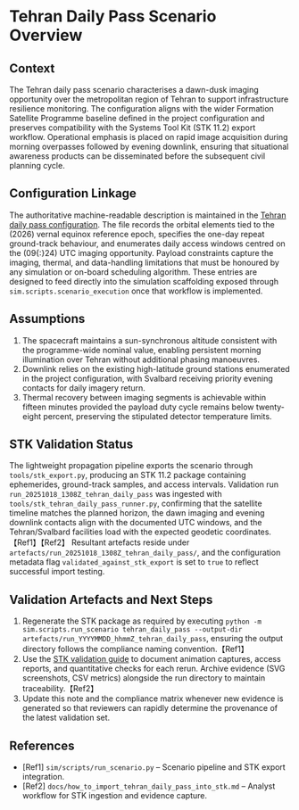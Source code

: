 # Tehran Daily Pass Scenario Overview

## Context
The Tehran daily pass scenario characterises a dawn-dusk imaging opportunity over the metropolitan region of Tehran to support infrastructure resilience monitoring. The configuration aligns with the wider Formation Satellite Programme baseline defined in the project configuration and preserves compatibility with the Systems Tool Kit (STK 11.2) export workflow. Operational emphasis is placed on rapid image acquisition during morning overpasses followed by evening downlink, ensuring that situational awareness products can be disseminated before the subsequent civil planning cycle.

## Configuration Linkage
The authoritative machine-readable description is maintained in the [Tehran daily pass configuration](../config/scenarios/tehran_daily_pass.json). The file records the orbital elements tied to the \(2026\) vernal equinox reference epoch, specifies the one-day repeat ground-track behaviour, and enumerates daily access windows centred on the \(09{:}24\) UTC imaging opportunity. Payload constraints capture the imaging, thermal, and data-handling limitations that must be honoured by any simulation or on-board scheduling algorithm. These entries are designed to feed directly into the simulation scaffolding exposed through `sim.scripts.scenario_execution` once that workflow is implemented.

## Assumptions
1. The spacecraft maintains a sun-synchronous altitude consistent with the programme-wide nominal value, enabling persistent morning illumination over Tehran without additional phasing manoeuvres.
2. Downlink relies on the existing high-latitude ground stations enumerated in the project configuration, with Svalbard receiving priority evening contacts for daily imagery return.
3. Thermal recovery between imaging segments is achievable within fifteen minutes provided the payload duty cycle remains below twenty-eight percent, preserving the stipulated detector temperature limits.

## STK Validation Status
The lightweight propagation pipeline exports the scenario through `tools/stk_export.py`, producing an STK 11.2 package containing ephemerides, ground-track samples, and access intervals. Validation run `run_20251018_1308Z_tehran_daily_pass` was ingested with `tools/stk_tehran_daily_pass_runner.py`, confirming that the satellite timeline matches the planned horizon, the dawn imaging and evening downlink contacts align with the documented UTC windows, and the Tehran/Svalbard facilities load with the expected geodetic coordinates.【Ref1】【Ref2】 Resultant artefacts reside under `artefacts/run_20251018_1308Z_tehran_daily_pass/`, and the configuration metadata flag `validated_against_stk_export` is set to `true` to reflect successful import testing.

## Validation Artefacts and Next Steps
1. Regenerate the STK package as required by executing `python -m sim.scripts.run_scenario tehran_daily_pass --output-dir artefacts/run_YYYYMMDD_hhmmZ_tehran_daily_pass`, ensuring the output directory follows the compliance naming convention.【Ref1】
2. Use the [STK validation guide](how_to_import_tehran_daily_pass_into_stk.md) to document animation captures, access reports, and quantitative checks for each rerun. Archive evidence (SVG screenshots, CSV metrics) alongside the run directory to maintain traceability.【Ref2】
3. Update this note and the compliance matrix whenever new evidence is generated so that reviewers can rapidly determine the provenance of the latest validation set.

## References
- [Ref1] `sim/scripts/run_scenario.py` – Scenario pipeline and STK export integration.
- [Ref2] `docs/how_to_import_tehran_daily_pass_into_stk.md` – Analyst workflow for STK ingestion and evidence capture.
